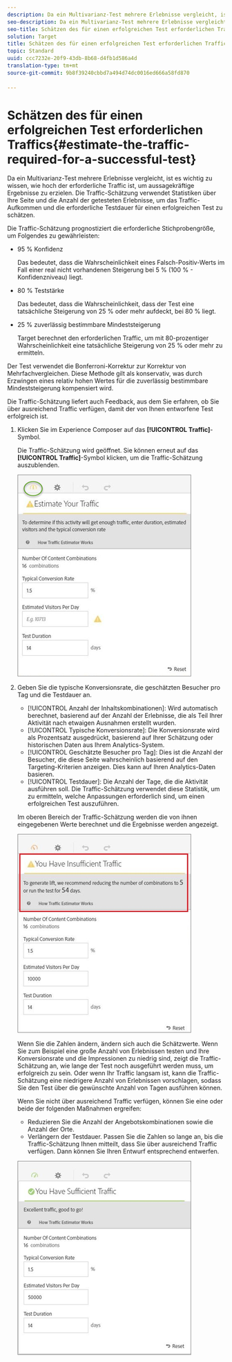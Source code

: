 ```yaml
---
description: Da ein Multivarianz-Test mehrere Erlebnisse vergleicht, ist es wichtig zu wissen, wie hoch der erforderliche Traffic ist, um aussagekräftige Ergebnisse zu erzielen. Die Traffic-Schätzung verwendet Statistiken über Ihre Seite und die Anzahl der getesteten Erlebnisse, um das Traffic-Aufkommen und die erforderliche Testdauer für einen erfolgreichen Test zu schätzen.
seo-description: Da ein Multivarianz-Test mehrere Erlebnisse vergleicht, ist es wichtig zu wissen, wie hoch der erforderliche Traffic ist, um aussagekräftige Ergebnisse zu erzielen. Die Traffic-Schätzung verwendet Statistiken über Ihre Seite und die Anzahl der getesteten Erlebnisse, um das Traffic-Aufkommen und die erforderliche Testdauer für einen erfolgreichen Test zu schätzen.
seo-title: Schätzen des für einen erfolgreichen Test erforderlichen Traffics
solution: Target
title: Schätzen des für einen erfolgreichen Test erforderlichen Traffics
topic: Standard
uuid: ccc7232e-20f9-43db-8b68-d4fb1d586a4d
translation-type: tm+mt
source-git-commit: 9b8f39240cbbd7a494d74dc0016ed666a58fd870

---
```



# Schätzen des für einen erfolgreichen Test erforderlichen Traffics{#estimate-the-traffic-required-for-a-successful-test}

Da ein Multivarianz-Test mehrere Erlebnisse vergleicht, ist es wichtig zu wissen, wie hoch der erforderliche Traffic ist, um aussagekräftige Ergebnisse zu erzielen. Die Traffic-Schätzung verwendet Statistiken über Ihre Seite und die Anzahl der getesteten Erlebnisse, um das Traffic-Aufkommen und die erforderliche Testdauer für einen erfolgreichen Test zu schätzen.

Die Traffic-Schätzung prognostiziert die erforderliche Stichprobengröße, um Folgendes zu gewährleisten:

* 95 % Konfidenz

   Das bedeutet, dass die Wahrscheinlichkeit eines Falsch-Positiv-Werts im Fall einer real nicht vorhandenen Steigerung bei 5 % (100 % - Konfidenzniveau) liegt.
* 80 % Teststärke

   Das bedeutet, dass die Wahrscheinlichkeit, dass der Test eine tatsächliche Steigerung von 25 % oder mehr aufdeckt, bei 80 % liegt. 
* 25 % zuverlässig bestimmbare Mindeststeigerung

   Target berechnet den erforderlichen Traffic, um mit 80-prozentiger Wahrscheinlichkeit eine tatsächliche Steigerung von 25 % oder mehr zu ermitteln.

Der Test verwendet die Bonferroni-Korrektur zur Korrektur von Mehrfachvergleichen. Diese Methode gilt als konservativ, was durch Erzwingen eines relativ hohen Wertes für die zuverlässig bestimmbare Mindeststeigerung kompensiert wird.

Die Traffic-Schätzung liefert auch Feedback, aus dem Sie erfahren, ob Sie über ausreichend Traffic verfügen, damit der von Ihnen entworfene Test erfolgreich ist.

1. Klicken Sie im Experience Composer auf das **[!UICONTROL Traffic]**-Symbol.

   Die Traffic-Schätzung wird geöffnet. Sie können erneut auf das **[!UICONTROL Traffic]**-Symbol klicken, um die Traffic-Schätzung auszublenden.

   ![](assets/estimatorempty.png)

1. Geben Sie die typische Konversionsrate, die geschätzten Besucher pro Tag und die Testdauer an.

   * [!UICONTROL Anzahl der Inhaltskombinationen]: Wird automatisch berechnet, basierend auf der Anzahl der Erlebnisse, die als Teil Ihrer Aktivität nach etwaigen Ausnahmen erstellt wurden.
   * [!UICONTROL Typische Konversionsrate]: Die Konversionsrate wird als Prozentsatz ausgedrückt, basierend auf Ihrer Schätzung oder historischen Daten aus Ihrem Analytics-System.
   * [!UICONTROL Geschätzte Besucher pro Tag]: Dies ist die Anzahl der Besucher, die diese Seite wahrscheinlich basierend auf den Targeting-Kriterien anzeigen. Dies kann auf Ihren Analytics-Daten basieren.
   * [!UICONTROL Testdauer]: Die Anzahl der Tage, die die Aktivität ausführen soll.
   Die Traffic-Schätzung verwendet diese Statistik, um zu ermitteln, welche Anpassungen erforderlich sind, um einen erfolgreichen Test auszuführen.

   Im oberen Bereich der Traffic-Schätzung werden die von ihnen eingegebenen Werte berechnet und die Ergebnisse werden angezeigt.

   ![](assets/estimatorinsufficient.png)

   Wenn Sie die Zahlen ändern, ändern sich auch die Schätzwerte. Wenn Sie zum Beispiel eine große Anzahl von Erlebnissen testen und Ihre Konversionsrate und die Impressionen zu niedrig sind, zeigt die Traffic-Schätzung an, wie lange der Test noch ausgeführt werden muss, um erfolgreich zu sein. Oder wenn Ihr Traffic langsam ist, kann die Traffic-Schätzung eine niedrigere Anzahl von Erlebnissen vorschlagen, sodass Sie den Test über die gewünschte Anzahl von Tagen ausführen können.

   Wenn Sie nicht über ausreichend Traffic verfügen, können Sie eine oder beide der folgenden Maßnahmen ergreifen:

   * Reduzieren Sie die Anzahl der Angebotskombinationen sowie die Anzahl der Orte.
   * Verlängern der Testdauer.
   Passen Sie die Zahlen so lange an, bis die Traffic-Schätzung Ihnen mitteilt, dass Sie über ausreichend Traffic verfügen. Dann können Sie Ihren Entwurf entsprechend entwerfen.

   ![](assets/estimatorok.png)

